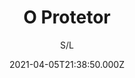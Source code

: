 ---
id: 'a413d121-1e0c-4672-9f76-0842b5ee709b'
type: 'movie' # Filme, Série, Anime
title: "O Protetor"
synopsis: ["Baseado na série de televisão “The Equalizer” dos anos 1980, o filme apresenta Robert McCall (Denzel Washington), um homem misterioso que costumava trabalhar como oficial da polícia. Motivado pelas injustiças sociais, ele ajuda vítimas e qualquer pessoa em perigo. A protegida da vez é Teri (Chloë Grace Moretz), jovem explorada sexualmente por mafiosos russos.",
]
originalTitle: "The Equalizer"
date: '2021-04-05T21:38:50.000Z'
update: '2021-04-05T21:38:50.000Z'
releaseDate: '2014-09-24T03:00:00.000Z'
imdb:
  rating: '7.2' # 8.5
  id: '' # tt0470752
duration: '2h 12m'
trailer:
  urls: [
    'VjctHUEmutw',
  ]
tags: ['720p', '1080p', '720p', '1080p']
genre: ['Ação', 'Crime'] #
quality: 'BluRay 720p | 1080p' # BluRay, WEB-DL, HDTV, WEB-DL4K, WEB-DLe
format: 'Mkv | Mp4' # MKV, MP4, TS
audio: 'Português, Inglês' # Dublado, Legendado, Dual Audio, Dub & Leg
subtitle: 'S/L' # Português, inglês,
size: '1.14 GB | 1.23 GB | 2.23 GB | 2.32 GB' # 4.8 GB
audioQuality: 10
videoQuality: 10
directors: []
#  - name: 'Lana Wachowski'
#    image: ''
#  - name: 'Lilly Wachowski'
#    image: ''
cast: []
#  - name: 'Keanu Reeves'
#    image: ''
#    characterName: 'Neo'
writers: []
#  - name: ''
#    image: ''
maturityRating:
  age: '' # L , 10, 12, 14, 16, 18
  topics: [''] # Violence, Illegal drugs, Inappropriate Language, Legal Drugs, Sexual Content, Extreme Violence
###########################################
download:
  
  - url: 'magnet:?xt=urn:btih:c5eeaf36ec1e8b5724dae3ecdd3cd11f6a07ff0d&dn=O%20Protetor%20%282014%29%20Bluray%20720p%20-%205.1%20Dual%20Audio%20Dublado%20%20Torrent%20Download%20-%20ComandoFilmes'
    resolution: '720p' # 720p, 1080p, 4K,
    audio: 'Dual Áudio' # Dublado, Legendado, Dual Audio
    size: '' # 4.8 GB
    quality: '' # BluRay, WEB-DL
    format: '' # MKV
  - url: 'magnet:?xt=urn:btih:869006c9266f7152d8325dcde6649b7d914e98f4&dn=O%20Protetor%20%282014%29%20Bluray%201080p%205.1%20Dual%20Audio%20Dublado%20%20Torrent%20Download%20-%20Comando%20Filmes'
    resolution: '1080p' # 720p, 1080p, 4K,
    audio: 'Dual Áudio' # Dublado, Legendado, Dual Audio
    size: '' # 4.8 GB
    quality: '' # BluRay, WEB-DL
    format: '' # MKV
  - url: 'magnet:?xt=urn:btih:85eb3fcff25a59af6df7c2a06919ed95ba284992&dn=O%20Protetor%20%282014%29%20720p%205.1%20Dublado%20-%20Alan_680'
    resolution: '720p' # 720p, 1080p, 4K,
    audio: 'Dublado' # Dublado, Legendado, Dual Audio
    size: '' # 4.8 GB
    quality: '' # BluRay, WEB-DL
    format: '' # MKV
  - url: 'magnet:?xt=urn:btih:eb500ee5aade43ccd63016ee3efe1b73c11cc710&dn=O%20Protetor%20%282014%29%201080p%205.1%20Dublado%20-%20Alan_680'
    resolution: '1080p' # 720p, 1080p, 4K,
    audio: 'Dublado' # Dublado, Legendado, Dual Audio
    size: '' # 4.8 GB
    quality: '' # BluRay, WEB-DL
    format: '' # MKV
images:
  cover: '/assets/movies/o-protetor-2.jpg'
  background: '/assets/movies/'
---